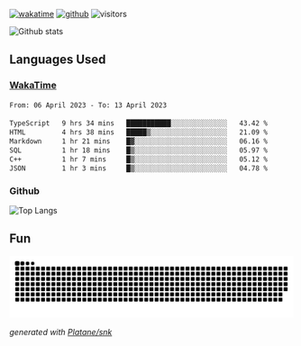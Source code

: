 [![wakatime](https://wakatime.com/badge/user/82c377cd-a54c-404c-b7df-177b313ca539.svg)](https://wakatime.com/@82c377cd-a54c-404c-b7df-177b313ca539)
[![github](https://img.shields.io/github/followers/xinthose?logo=github&style=plastic)](https://github.com/alanhamlett?tab=followers)
![visitors](https://visitor-badge.glitch.me/badge?page_id=xinthose&left_color=green&right_color=red)

![Github stats](https://github-readme-stats.vercel.app/api?username=xinthose&show_icons=true&theme=radical&count_private=true)

## Languages Used

### [WakaTime](https://wakatime.com/)
<!--START_SECTION:waka-->

```text
From: 06 April 2023 - To: 13 April 2023

TypeScript   9 hrs 34 mins   ███████████░░░░░░░░░░░░░░   43.42 %
HTML         4 hrs 38 mins   █████▒░░░░░░░░░░░░░░░░░░░   21.09 %
Markdown     1 hr 21 mins    █▓░░░░░░░░░░░░░░░░░░░░░░░   06.16 %
SQL          1 hr 18 mins    █▒░░░░░░░░░░░░░░░░░░░░░░░   05.97 %
C++          1 hr 7 mins     █▒░░░░░░░░░░░░░░░░░░░░░░░   05.12 %
JSON         1 hr 3 mins     █▒░░░░░░░░░░░░░░░░░░░░░░░   04.78 %
```

<!--END_SECTION:waka-->

### Github

![Top Langs](https://github-readme-stats.vercel.app/api/top-langs/?username=xinthose)

## Fun
![github contribution grid snake animation](https://raw.githubusercontent.com/xinthose/xinthose/output/github-contribution-grid-snake.svg)

_generated with [Platane/snk](https://github.com/Platane/snk)_
